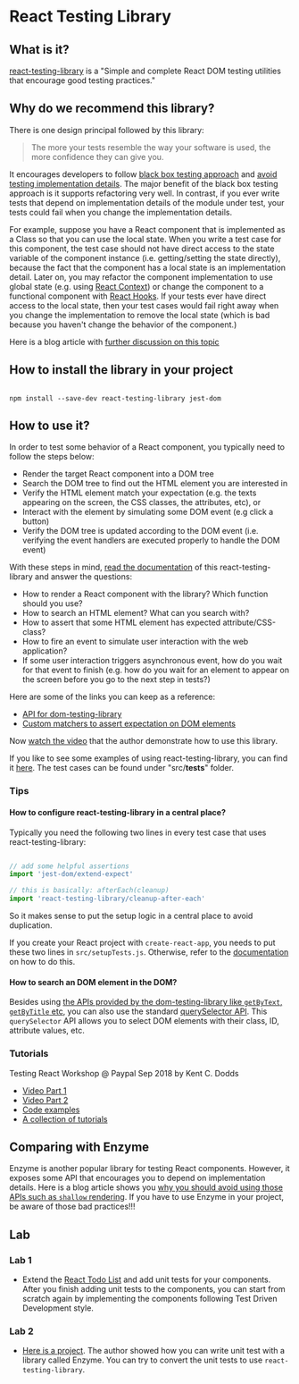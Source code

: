# React Testing Library

## What is it?

[react-testing-library](https://github.com/kentcdodds/react-testing-library) is a "Simple and complete React DOM testing utilities that encourage good testing practices."

## Why do we recommend this library?

There is one design principal followed by this library:

> The more your tests resemble the way your software is used, the more confidence they can give you.

It encourages developers to follow [black box testing approach](http://softwaretestingfundamentals.com/black-box-testing/) and [avoid testing implementation details](https://blog.kentcdodds.com/testing-implementation-details-ccb8d269586). The major benefit of the black box testing approach is it supports refactoring very well. In contrast, if you ever write tests that depend on implementation details of the module under test, your tests could fail when you change the implementation details.

For example, suppose you have a React component that is implemented as a Class so that you can use the local state. When you write a test case for this component, the test case should not have direct access to the state variable of the component instance (i.e. getting/setting the state directly), because the fact that the component has a local state is an implementation detail. Later on, you may refactor the component implementation to use global state (e.g. using [React Context](https://reactjs.org/docs/context.html)) or change the component to a functional component with [React Hooks](https://reactjs.org/docs/hooks-intro.html). If your tests ever have direct access to the local state, then your test cases would fail right away when you change the implementation to remove the local state (which is bad because you haven't change the behavior of the component.)

Here is a blog article with [further discussion on this topic](https://blog.kentcdodds.com/react-hooks-whats-going-to-happen-to-my-tests-df4c2b4d67b7)

## How to install the library in your project

```shell

npm install --save-dev react-testing-library jest-dom

```

## How to use it?

In order to test some behavior of a React component, you typically need to follow the steps below:

- Render the target React component into a DOM tree
- Search the DOM tree to find out the HTML element you are interested in
- Verify the HTML element match your expectation (e.g. the texts appearing on the screen, the CSS classes, the attributes, etc), or
- Interact with the element by simulating some DOM event (e.g click a button)
- Verify the DOM tree is updated according to the DOM event (i.e. verifying the event handlers are executed properly to handle the DOM event)

With these steps in mind, [read the documentation](https://testing-library.com/docs/react-testing-library/intro) of this react-testing-library and answer the questions:

 - How to render a React component with the library? Which function should you use?
 - How to search an HTML element? What can you search with?
 - How to assert that some HTML element has expected attribute/CSS-class?
 - How to fire an event to simulate user interaction with the web application?
 - If some user interaction triggers asynchronous event, how do you wait for that event to finish (e.g. how do you wait for an element to appear on the screen before you go to the next step in tests?)

Here are some of the links you can keep as a reference:

- [API for dom-testing-library](https://testing-library.com/docs/api-queries)
- [Custom matchers to assert expectation on DOM elements](https://github.com/gnapse/jest-dom)

Now [watch the video](https://www.youtube.com/watch?v=kCR3JAR7CHE&list=PLV5CVI1eNcJgCrPH_e6d57KRUTiDZgs0u) that the author demonstrate how to use this library.

If you like to see some examples of using react-testing-library, you can find it [here](https://github.com/kentcdodds/react-testing-library-course). The test cases can be found under "src/__tests__" folder.

### Tips

#### How to configure react-testing-library in a central place?

Typically you need the following two lines in every test case that uses react-testing-library:

```javascript

// add some helpful assertions
import 'jest-dom/extend-expect'

// this is basically: afterEach(cleanup)
import 'react-testing-library/cleanup-after-each'

```

So it makes sense to put the setup logic in a central place to avoid duplication.

If you create your React project with `create-react-app`, you needs to put these two lines in `src/setupTests.js`. Otherwise, refer to the [documentation](https://testing-library.com/docs/react-testing-library/setup#global-config) on how to do this.

#### How to search an DOM element in the DOM?

Besides using [the APIs provided by the dom-testing-library like `getByText`, `getByTitle` etc](https://testing-library.com/docs/api-queries), you can also use the standard [querySelector API](https://developer.mozilla.org/en-US/docs/Web/API/Document/querySelector). This `querySelector` API allows you to select DOM elements with their class, ID, attribute values, etc.

### Tutorials

Testing React Workshop @ Paypal Sep 2018 by Kent C. Dodds

- [Video Part 1](https://www.youtube.com/watch?v=w6KCDFssHFA) 
- [Video Part 2](https://www.youtube.com/watch?v=OP2c0gs369U)
- [Code examples](https://github.com/kentcdodds/react-testing-library-course/tree/workshop-2018-09)
- [A collection of tutorials](https://testing-library.com/docs/learning)

## Comparing with Enzyme

Enzyme is another popular library for testing React components. However, it exposes some API that encourages you to depend on implementation details. Here is a blog article shows you [why you should avoid using those APIs such as `shallow` rendering](https://blog.kentcdodds.com/why-i-never-use-shallow-rendering-c08851a68bb7). If you have to use Enzyme in your project, be aware of those bad practices!!!

## Lab

### Lab 1

- Extend the [React Todo List](https://github.com/thoughtworks-jumpstart/react-todo-list) and add unit tests for your components. After you finish adding unit tests to the components, you can start from scratch again by implementing the components following Test Driven Development style.

### Lab 2

- [Here is a project](https://github.com/pinglinh/tutorial-the-guardian-search-app/tree/functional-app). The author showed how you can write unit test with a library called Enzyme. You can try to convert the unit tests to use `react-testing-library`.
